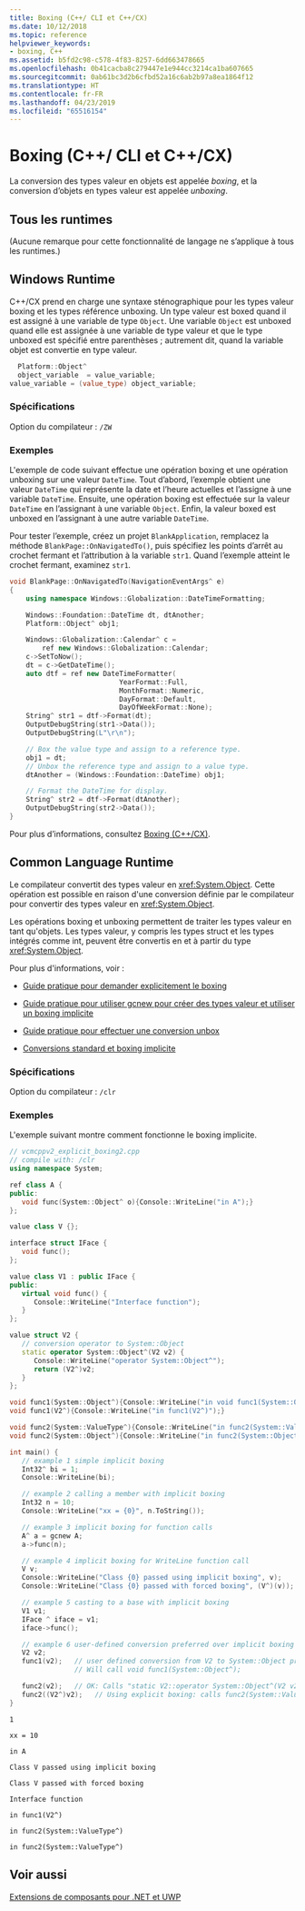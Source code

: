 ```yaml
---
title: Boxing (C++/ CLI et C++/CX)
ms.date: 10/12/2018
ms.topic: reference
helpviewer_keywords:
- boxing, C++
ms.assetid: b5fd2c98-c578-4f83-8257-6dd663478665
ms.openlocfilehash: 0b41cacba8c279447e1e944cc3214ca1ba607665
ms.sourcegitcommit: 0ab61bc3d2b6cfbd52a16c6ab2b97a8ea1864f12
ms.translationtype: HT
ms.contentlocale: fr-FR
ms.lasthandoff: 04/23/2019
ms.locfileid: "65516154"
---
```

# <a name="boxing--ccli-and-ccx"></a>Boxing (C++/ CLI et C++/CX)

La conversion des types valeur en objets est appelée *boxing*, et la conversion d’objets en types valeur est appelée *unboxing*.

## <a name="all-runtimes"></a>Tous les runtimes

(Aucune remarque pour cette fonctionnalité de langage ne s’applique à tous les runtimes.)

## <a name="windows-runtime"></a>Windows Runtime

C++/CX prend en charge une syntaxe sténographique pour les types valeur boxing et les types référence unboxing. Un type valeur est boxed quand il est assigné à une variable de type `Object`. Une variable `Object` est unboxed quand elle est assignée à une variable de type valeur et que le type unboxed est spécifié entre parenthèses ; autrement dit, quand la variable objet est convertie en type valeur.

```cpp
  Platform::Object^
  object_variable  = value_variable;
value_variable = (value_type) object_variable;
```

### <a name="requirements"></a>Spécifications

Option du compilateur : `/ZW`

### <a name="examples"></a>Exemples

L'exemple de code suivant effectue une opération boxing et une opération unboxing sur une valeur `DateTime`. Tout d’abord, l’exemple obtient une valeur `DateTime` qui représente la date et l’heure actuelles et l’assigne à une variable `DateTime`. Ensuite, une opération boxing est effectuée sur la valeur `DateTime` en l’assignant à une variable `Object`. Enfin, la valeur boxed est unboxed en l’assignant à une autre variable `DateTime`.

Pour tester l’exemple, créez un projet `BlankApplication`, remplacez la méthode `BlankPage::OnNavigatedTo()`, puis spécifiez les points d’arrêt au crochet fermant et l’attribution à la variable `str1`. Quand l’exemple atteint le crochet fermant, examinez `str1`.

```cpp
void BlankPage::OnNavigatedTo(NavigationEventArgs^ e)
{
    using namespace Windows::Globalization::DateTimeFormatting;

    Windows::Foundation::DateTime dt, dtAnother;
    Platform::Object^ obj1;

    Windows::Globalization::Calendar^ c =
        ref new Windows::Globalization::Calendar;
    c->SetToNow();
    dt = c->GetDateTime();
    auto dtf = ref new DateTimeFormatter(
                           YearFormat::Full,
                           MonthFormat::Numeric,
                           DayFormat::Default,
                           DayOfWeekFormat::None);
    String^ str1 = dtf->Format(dt);
    OutputDebugString(str1->Data());
    OutputDebugString(L"\r\n");

    // Box the value type and assign to a reference type.
    obj1 = dt;
    // Unbox the reference type and assign to a value type.
    dtAnother = (Windows::Foundation::DateTime) obj1;

    // Format the DateTime for display.
    String^ str2 = dtf->Format(dtAnother);
    OutputDebugString(str2->Data());
}
```

Pour plus d’informations, consultez [Boxing (C++/CX)](https://msdn.microsoft.com/library/windows/apps/hh969554.aspx).

## <a name="common-language-runtime"></a>Common Language Runtime

Le compilateur convertit des types valeur en <xref:System.Object>. Cette opération est possible en raison d'une conversion définie par le compilateur pour convertir des types valeur en <xref:System.Object>.

Les opérations boxing et unboxing permettent de traiter les types valeur en tant qu'objets. Les types valeur, y compris les types struct et les types intégrés comme int, peuvent être convertis en et à partir du type <xref:System.Object>.

Pour plus d'informations, voir :

- [Guide pratique pour demander explicitement le boxing](../dotnet/how-to-explicitly-request-boxing.md)

- [Guide pratique pour utiliser gcnew pour créer des types valeur et utiliser un boxing implicite](../dotnet/how-to-use-gcnew-to-create-value-types-and-use-implicit-boxing.md)

- [Guide pratique pour effectuer une conversion unbox](../dotnet/how-to-unbox.md)

- [Conversions standard et boxing implicite](../dotnet/standard-conversions-and-implicit-boxing.md)

### <a name="requirements"></a>Spécifications

Option du compilateur : `/clr`

### <a name="examples"></a>Exemples

L'exemple suivant montre comment fonctionne le boxing implicite.

```cpp
// vcmcppv2_explicit_boxing2.cpp
// compile with: /clr
using namespace System;

ref class A {
public:
   void func(System::Object^ o){Console::WriteLine("in A");}
};

value class V {};

interface struct IFace {
   void func();
};

value class V1 : public IFace {
public:
   virtual void func() {
      Console::WriteLine("Interface function");
   }
};

value struct V2 {
   // conversion operator to System::Object
   static operator System::Object^(V2 v2) {
      Console::WriteLine("operator System::Object^");
      return (V2^)v2;
   }
};

void func1(System::Object^){Console::WriteLine("in void func1(System::Object^)");}
void func1(V2^){Console::WriteLine("in func1(V2^)");}

void func2(System::ValueType^){Console::WriteLine("in func2(System::ValueType^)");}
void func2(System::Object^){Console::WriteLine("in func2(System::Object^)");}

int main() {
   // example 1 simple implicit boxing
   Int32^ bi = 1;
   Console::WriteLine(bi);

   // example 2 calling a member with implicit boxing
   Int32 n = 10;
   Console::WriteLine("xx = {0}", n.ToString());

   // example 3 implicit boxing for function calls
   A^ a = gcnew A;
   a->func(n);

   // example 4 implicit boxing for WriteLine function call
   V v;
   Console::WriteLine("Class {0} passed using implicit boxing", v);
   Console::WriteLine("Class {0} passed with forced boxing", (V^)(v));   // force boxing

   // example 5 casting to a base with implicit boxing
   V1 v1;
   IFace ^ iface = v1;
   iface->func();

   // example 6 user-defined conversion preferred over implicit boxing for function-call parameter matching
   V2 v2;
   func1(v2);   // user defined conversion from V2 to System::Object preferred over implicit boxing
                // Will call void func1(System::Object^);

   func2(v2);   // OK: Calls "static V2::operator System::Object^(V2 v2)"
   func2((V2^)v2);   // Using explicit boxing: calls func2(System::ValueType^)
}
```

```Output
1

xx = 10

in A

Class V passed using implicit boxing

Class V passed with forced boxing

Interface function

in func1(V2^)

in func2(System::ValueType^)

in func2(System::ValueType^)
```

## <a name="see-also"></a>Voir aussi

[Extensions de composants pour .NET et UWP](component-extensions-for-runtime-platforms.md)
